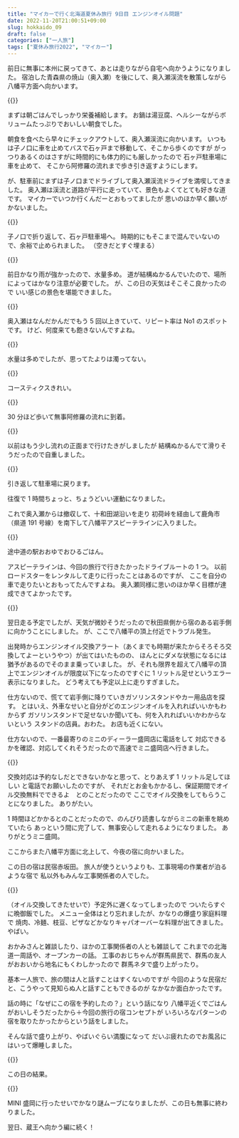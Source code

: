 ```yaml
---
title: "マイカーで行く北海道夏休み旅行 9日目 エンジンオイル問題"
date: 2022-11-20T21:00:51+09:00
slug: hokkaido_09
draft: false
categories: ["一人旅"]
tags: ["夏休み旅行2022", "マイカー"]
---
```


前日に無事に本州に戻ってきて、あとは走りながら自宅へ向かうようになりました。
宿泊した青森県の焼山（奥入瀬）を後にして、奥入瀬渓流を散策しながら
八幡平方面へ向かいます。

{{<lightbox img="https://gyazo.com/8277fbcf5cfd823bbe739d205c125eef.jpg" title="">}}

まずは朝ごはんでしっかり栄養補給します。
お鍋は湯豆腐、ヘルシーながらボリュームたっぷりでおいしい朝食でした。

朝食を食べたら早々にチェックアウトして、奥入瀬渓流に向かいます。
いつもは子ノ口に車を止めてバスで石ヶ戸まで移動して、そこから歩くのですが
がっつりあるくのはさすがに時間的にも体力的にも厳しかったので
石ヶ戸駐車場に車を止めて、
そこから阿修羅の流れまで歩き引き返すようにします。

が、駐車前にまずは子ノ口までドライブして奥入瀬渓流ドライブを満喫してきました。
奥入瀬は渓流と道路が平行に走っていて、景色もよくてとても好きな道です。
マイカーでいつか行くんだーとおもってましたが
思いのほか早く願いがかないました。

{{<lightbox img="https://gyazo.com/80a9b11627d71bd3ff2248ad0b30128e.jpg" title="">}}

子ノ口で折り返して、石ヶ戸駐車場へ。
時期的にもそこまで混んでいないので、余裕で止められました。
（空きだとすぐ埋まる）

{{<lightbox img="https://gyazo.com/fdbf4c96c96da9f34b3c93be1aaa960c.jpg" title="">}}

前日かなり雨が強かったので、水量多め。
道が結構ぬかるんでいたので、場所によってはかなり注意が必要でした。
が、この日の天気はそこそこ良かったので
いい感じの景色を堪能できました。

{{<lightbox img="https://gyazo.com/18a63c8d7e67061e1d65bad9601c5634.jpg" title="">}}

奥入瀬はなんだかんだでもう 5 回以上きていて、リピート率は No1 のスポットです。
けど、何度来ても飽きないんですよね。

{{<lightbox img="https://gyazo.com/61c7d3a151a17a5a5e513c9aa4ebd64a.jpg" title="">}}

水量は多めでしたが、思ってたよりは濁ってない。

{{<lightbox img="https://gyazo.com/9f3bb236d93d304ff250b5c641fab45d.jpg" title="">}}

コースティクスきれい。

{{<lightbox img="https://gyazo.com/a1f80f6f68612258cfd4a134b1816984.jpg" title="">}}

30 分ほど歩いて無事阿修羅の流れに到着。

{{<lightbox img="https://gyazo.com/3736ad8acebf8bd54083a82f89cf20fd.jpg" title="">}}

以前はもう少し流れの正面まで行けたきがしましたが
結構ぬかるんでて滑りそうだったので自重しました。

{{<lightbox img="https://gyazo.com/4f5083352709479ce6276aa1f3221c64.jpg" title="">}}

引き返して駐車場に戻ります。

往復で 1 時間ちょっと、ちょうどいい運動になりました。

これで奥入瀬からは撤収して、十和田湖沿いを走り
初荷峠を経由して鹿角市（県道 191 号線）を南下して八幡平アスピーテラインに入りました。

{{<lightbox img="https://gyazo.com/ce4c2af2f2da5c48171040ac56295b63.jpg" title="">}}

途中道の駅おおゆでおひるごはん。

アスピーテラインは、今回の旅行で行きたかったドライブルートの 1 つ。
以前ロードスターをレンタルして走りに行ったことはあるのですが、
ここを自分の車で走りたいとおもってたんですよね。
奥入瀬同様に思いのほか早く目標が達成できてよかったです。

{{<lightbox img="https://gyazo.com/b7890b0b6b6607782f4a82292ffe2278.jpg" title="">}}

翌日走る予定でしたが、天気が微妙そうだったので秋田県側から宿のある岩手側に向かうことにしました。
が、ここで八幡平の頂上付近でトラブル発生。

出発時からエンジンオイル交換アラート（あくまでも時期が来たからそろそろ交換してよーというやつ）が出てはいたものの、
ほんとにダメな状態になるには猶予があるのでそのまま乗っていました。
が、それも限界を超えて八幡平の頂上でエンジンオイルが限度以下になったのですぐに 1 リットル足せというエラー表示になりました。
どう考えても予定以上に走りすぎました。

仕方ないので、慌てて岩手側に降りていきガソリンスタンドやカー用品店を探す。
とはいえ、外車なせいと自分がどのエンジンオイルを入れればいいかもわからず
ガソリンスタンドで足せないか聞いても、何を入れればいいかわからないという
スタンドの店員。おわた。
お店も近くにない。

仕方ないので、一番最寄りのミニのディーラー盛岡店に電話をして
対応できるかを確認、対応してくれそうだったので高速でミニ盛岡店へ行きました。

{{<lightbox img="https://gyazo.com/b9c488f75630e7e8fe53cc7f3f65c7c4.jpg" title="">}}

交換対応は予約なしだとできないかなと思って、とりあえず 1 リットル足してほしい
と電話でお願いしたのですが、
それだとお金もかかるし、保証期間でオイル交換無料でできるよ　とのことだったので
ここでオイル交換をしてもらうことになりました。
ありがたい。

1 時間ほどかかるとのことだったので、のんびり読書しながらミニの新車を眺めていたら
あっという間に完了して、無事安心して走れるようになりました。
ありがとうミニ盛岡。

ここからまた八幡平方面に北上して、今夜の宿に向かいました。

この日の宿は民宿赤坂田。
旅人が使うというよりも、工事現場の作業者が泊るような宿で
私以外もみんな工事関係者の人でした。

{{<lightbox img="https://gyazo.com/a5e5d0db851085bc8aacfbb5f814e99d.jpg" title="">}}

（オイル交換してきたせいで）予定外に遅くなってしまったので
ついたらすぐに晩御飯でした。
メニュー全体はとり忘れましたが、かなりの爆盛り家庭料理で
焼肉、冷麺、枝豆、ピザなどかなりキャパオーバーな料理が出てきました。
やばい。

おかみさんと雑談したり、ほかの工事関係者の人とも雑談して
これまでの北海道一周話や、オープンカーの話。
工事のおじちゃんが群馬県民で、群馬の友人がおおいから地名にもくわしかったので
群馬ネタで盛り上がったり。

基本一人旅で、旅の間は人と話すことはすくないのですが
今回のような民宿だと、こうやって見知らぬ人と話すこともできるのが
なかなか面白かったです。

話の時に「なぜにこの宿を予約したの？」という話になり
八幡平近くでごはんがおいしそうだったから＋今回の旅行の宿コンセプトが
いろいろなパターンの宿を取りたかったからという話をしました。

そんな話で盛り上がり、やばいぐらい満腹になって
だいぶ疲れたのでお風呂にはいって爆睡しました。

{{<lightbox img="https://gyazo.com/29b6fa86e893461876a6110218d1645c.jpg" title="">}}

この日の結果。

{{<lightbox img="https://gyazo.com/bff4380312abc48b26c4a5b6d9a45942.jpg" title="">}}

MINI 盛岡に行ったせいでかなり謎ムーブになりましたが、この日も無事に終わりました。

翌日、蔵王へ向かう編に続く！
